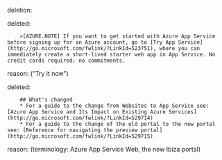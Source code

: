 deletion:

deleted:

		>[AZURE.NOTE] If you want to get started with Azure App Service before signing up for an Azure account, go to [Try App Service](http://go.microsoft.com/fwlink/?LinkId=523751), where you can immediately create a short-lived starter web app in App Service. No credit cards required; no commitments.

reason: (“Try it now”)

deleted:

		## What's changed
		* For a guide to the change from Websites to App Service see: [Azure App Service and Its Impact on Existing Azure Services](http://go.microsoft.com/fwlink/?LinkId=529714)
		* For a guide to the change of the old portal to the new portal see: [Reference for navigating the preview portal](http://go.microsoft.com/fwlink/?LinkId=529715)

reason: (terminology: Azure App Service Web, the new Ibiza portal)